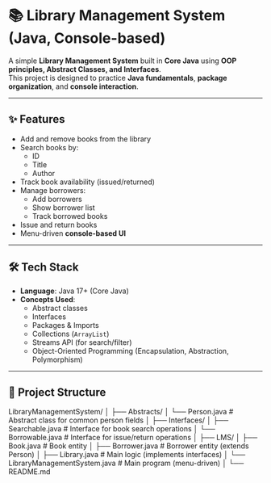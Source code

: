 # 📚 Library Management System (Java, Console-based)

A simple **Library Management System** built in **Core Java** using **OOP principles, Abstract Classes, and Interfaces**.  
This project is designed to practice **Java fundamentals**, **package organization**, and **console interaction**.

---

## ✨ Features
- Add and remove books from the library  
- Search books by:
  - ID  
  - Title  
  - Author  
- Track book availability (issued/returned)  
- Manage borrowers:
  - Add borrowers  
  - Show borrower list  
  - Track borrowed books  
- Issue and return books  
- Menu-driven **console-based UI**  

---

## 🛠️ Tech Stack
- **Language**: Java 17+ (Core Java)  
- **Concepts Used**:
  - Abstract classes  
  - Interfaces  
  - Packages & Imports  
  - Collections (`ArrayList`)  
  - Streams API (for search/filter)  
  - Object-Oriented Programming (Encapsulation, Abstraction, Polymorphism)

---

## 📂 Project Structure
LibraryManagementSystem/
│
├── Abstracts/
│ └── Person.java # Abstract class for common person fields
│
├── Interfaces/
│ ├── Searchable.java # Interface for book search operations
│ └── Borrowable.java # Interface for issue/return operations
│
├── LMS/
│ ├── Book.java # Book entity
│ ├── Borrower.java # Borrower entity (extends Person)
│ ├── Library.java # Main logic (implements interfaces)
│ └── LibraryManagementSystem.java # Main program (menu-driven)
│
└── README.md